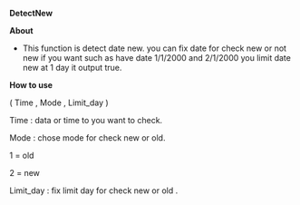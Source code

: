 <b> DetectNew </b>

<b> About </b>

- This function is detect date new. you can fix date for check new or not new if you want such as have date 1/1/2000 and 2/1/2000 you limit date new at 1 day it output true.

<b> How to use </b>

   ( Time , Mode  , Limit_day )

   
   Time : data or time to you want to check.
   
   Mode : chose mode for check new or old.

   1 = old

   2 = new

   Limit_day : fix limit day for check new or old .
